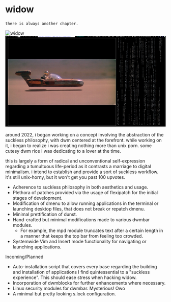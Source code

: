 # widow

```
there is always another chapter. 
```
![widow](https://media.discordapp.net/attachments/1247712435369021511/1295538505312632874/Screenshot_20241014_002017.png?ex=6710fe01&is=670fac81&hm=cc0c63b309bb1e1eb4157551565d22b152945c775d77e38caf4e31835bc49825&=&format=webp&quality=lossless&width=1108&height=623)
![widow1](https://github.com/seraphgrid/widow/blob/main/widow1.png)

around 2022, i began working on a concept involving the abstraction of the suckless philosophy, with dwm centered at the forefront. while working on it, i began to realize i was creating nothing more than unix porn. some cutesy dwm rice i was dedicating to a lover at the time.

this is largely a form of radical and unconventional self-expression regarding a tumultuous life-period as it contrasts a marriage to digital minimalism. i intend to establish and provide a sort of suckless workflow. it's still unix-horny, but it won't get you past 100 upvotes.

* Adherence to suckless philosophy in both aesthetics and usage.
* Plethora of patches provided via the usage of flexipatch for the initial stages of development.
* Modification of dmenu to allow running applications in the terminal or launching desktop files, that does not break or repatch dmenu.
* Minimal prettification of dunst. 
* Hand-crafted but minimal modifications made to various dwmbar modules.
  * For example, the mpd module truncates text after a certain length in a manner that keeps the top bar from feeling too crowded.  
* Systemwide Vim and Insert mode functionality for navigating or launching applications.


Incoming/Planned

* Auto-installation script that covers every base regarding the building and installation of applications I find quintessential to a "suckless experience". This should ease stress when hacking widow.
* Incorporation of dwmblocks for further enhancements where necessary.
* Linux security modules for dwmbar. Mysterious! Owo
* A minimal but pretty looking s.lock configuration.

